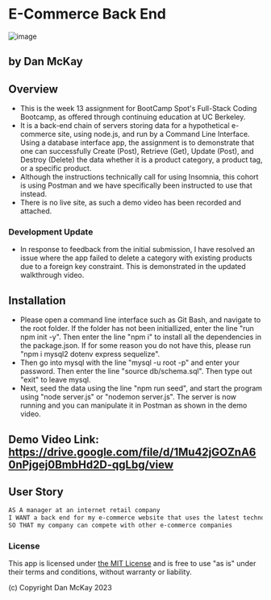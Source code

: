 # E-Commerce Back End
![image](https://img.shields.io/badge/License-MIT-slateblue.svg)
## by Dan McKay

## Overview

* This is the week 13 assignment for BootCamp Spot's Full-Stack Coding Bootcamp, as offered through continuing education at UC Berkeley.
* It is a back-end chain of servers storing data for a hypothetical e-commerce site, using node.js, and run by a Command Line Interface. Using a database interface app, the assignment is to demonstrate that one can successfully Create (Post), Retrieve (Get), Update (Post), and Destroy (Delete) the data whether it is a product category, a product tag, or a specific product.
* Although the instructions technically call for using Insomnia, this cohort is using Postman and we have specifically been instructed to use that instead.
* There is no live site, as such a demo video has been recorded and attached.

### Development Update
* In response to feedback from the initial submission, I have resolved an issue where the app failed to delete a category with existing products due to a foreign key constraint. This is demonstrated in the updated walkthrough video.

## Installation

* Please open a command line interface such as Git Bash, and navigate to the root folder. If the folder has not been initiallized, enter the line "run npm init -y". Then enter the line "npm i" to install all the dependencies in the package.json. If for some reason you do not have this, please run "npm i mysql2 dotenv express sequelize".
* Then go into mysql with the line "mysql -u root -p" and enter your password. Then enter the line "source db/schema.sql". Then type out "exit" to leave mysql.
* Next, seed the data using the line "npm run seed", and start the program using "node server.js" or "nodemon server.js". The server is now running and you can manipulate it in Postman as shown in the demo video.

## Demo Video Link: https://drive.google.com/file/d/1Mu42jGOZnA60nPjgej0BmbHd2D-qgLbg/view

## User Story

```md
AS A manager at an internet retail company
I WANT a back end for my e-commerce website that uses the latest technologies
SO THAT my company can compete with other e-commerce companies
```

### License
This app is licensed under [the MIT License](https://choosealicense.com/licenses/mit/) and is free to use "as is" under their terms and conditions, without warranty or liability.

(c) Copyright Dan McKay 2023
